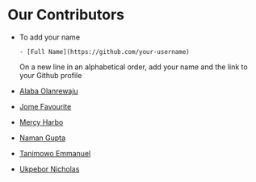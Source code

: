 # Our Contributors

<!-- Eligibility -->
<!-- Either been a member of the community, made a PR that has been merged, raised an issue or contributed in a way or the other! -->

- To add your name

  ```- [Full Name](https://github.com/your-username)```
  
  On a new line in an alphabetical order, add your name and the link to your Github profile
  
  <!-- Starting -->
 - [Alaba Olanrewaju](https://github.com/chryzcodez)
 - [Jome Favourite](https://github.com/jomefavourite)
 - [Mercy Harbo](https://github.com/mercyharbo)
 - [Naman Gupta](https://github.com/namangupta1399)
 - [Tanimowo Emmanuel](https://github.com/Mannuel25)
 - [Ukpebor Nicholas](https://github.com/Ukpebor)
 
  <!-- end -->
